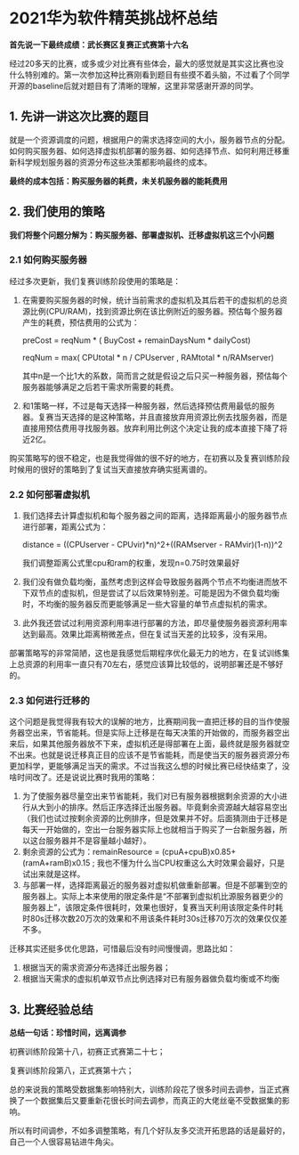 # 2021华为软件精英挑战杯总结

**首先说一下最终成绩：武长赛区复赛正式赛第十六名**

经过20多天的比赛，或多或少对比赛有些体会，最大的感觉就是其实这比赛也没什么特别难的。第一次参加这种比赛刚看到题目有些摸不着头脑，不过看了个同学开源的baseline后就对题目有了清晰的理解，这里非常感谢开源的同学。

## 1. 先讲一讲这次比赛的题目

就是一个资源调度的问题，根据用户的需求选择空间的大小，服务器节点的分配。如何购买服务器、如何选择虚拟机部署的服务器、如何选择节点、如何利用迁移重新科学规划服务器的资源分布这些决策都影响最终的成本。

**最终的成本包括：购买服务器的耗费，未关机服务器的能耗费用**

## 2. 我们使用的策略

**我们将整个问题分解为：购买服务器、部署虚拟机、迁移虚拟机这三个小问题**

### 2.1 如何购买服务器

经过多次更新，我们复赛训练阶段使用的策略是：

1. 在需要购买服务器的时候，统计当前需求的虚拟机及其后若干的虚拟机的总资源比例(CPU/RAM)，找到资源比例在该比例附近的服务器。预估每个服务器产生的耗费，预估费用的公式为：

   preCost = reqNum * ( BuyCost + remainDaysNum * dailyCost)

   reqNum = max( CPUtotal * n / CPUserver , RAMtotal * n/RAMserver)

   其中n是一个比1大的系数，简而言之就是假设之后只买一种服务器，预估每个服务器能够满足之后若干需求所需要的耗费。

2. 和1策略一样，不过是每天选择一种服务器，然后选择预估费用最低的服务器。复赛当天选择的是这种策略，并且直接放弃用资源比例去找服务器，而是直接用预估费用寻找服务器。放弃利用比例这个决定让我的成本直接下降了将近2亿。

购买策略写的很不稳定，也是我觉得做的很不好的地方，在初赛以及复赛训练阶段时候用的很好的策略到了复试当天直接放弃确实挺离谱的。

### 2.2 如何部署虚拟机

1. 我们选择去计算虚拟机和每个服务器之间的距离，选择距离最小的服务器节点进行部署，距离公式为：

   distance = ((CPUserver - CPUvir)*n)^2+((RAMserver - RAMvir)(1-n))^2

   我们调整距离公式里cpu和ram的权重，发现n=0.75时效果最好

2. 我们没有做负载均衡，虽然考虑到这样会导致服务器两个节点不均衡进而放不下双节点的虚拟机，但是尝试了以后效果特别差。可能是因为不做负载均衡时，不均衡的服务器反而更能够满足一些大容量的单节点虚拟机的需求。
3. 此外我还尝试过利用资源利用率进行部署的方法，即尽量使服务器资源利用率达到最高。效果比距离稍微差点，但在复试当天差的比较多，没有采用。

部署策略写的非常简陋，这也是我感觉后期程序优化最无力的地方，在复试训练集上总资源的利用率一直只有70左右，感觉应该算比较低的，说明部署还是不够好的。

### 2.3 如何进行迁移的

这个问题是我觉得我有较大的误解的地方，比赛期间我一直把迁移的目的当作使服务器空出来，节省能耗。但是实际上迁移是在每天决策的开始做的，而服务器空出来后，如果其他服务器放不下来，虚拟机还是得部署在上面，最终就是服务器就空不出来。也就是说迁移真正目的应该不是节省能耗，而是使当天的服务器资源分布更加科学，更能够满足当天的需求。不过当我这么想的时候比赛已经快结束了，没啥时间改了。还是说说比赛时我用的策略：

1. 为了使服务器尽量空出来节省能耗，我们对已有服务器根据剩余资源的大小进行从大到小的排序。然后正序选择迁出服务器。毕竟剩余资源越大越容易空出（我们也试过按剩余资源的比例排序，但是效果并不好。后面猜测由于迁移是每天一开始做的，空出一台服务器实际上也就相当于购买了一台新服务器，所以这台服务器并不是容量越小越好）。
2. 剩余资源的公式为：remainResource = (cpuA+cpuB)x0.85+(ramA+ramB)x0.15 ; 我也不懂为什么当CPU权重这么大时效果会最好，只是试出来就是这样。
3. 与部署一样，选择距离最近的服务器对虚拟机做重新部署。但是不部署到空的服务器上。实际上本来使用的限定条件是“不部署到虚拟机比源服务器更少的服务器上”，该限定条件很耗时，效果也很好，复赛当天利用该限定条件时耗时80s迁移次数20万次的效果和不用该条件耗时30s迁移70万次的效果仅仅差不多。

迁移其实还挺多优化思路，可惜最后没有时间慢慢调，思路比如：

1. 根据当天的需求资源分布选择迁出服务器；
2. 根据当天需求的虚拟机单双节点比例选择对已有服务器做负载均衡或不均衡

## 3. 比赛经验总结

**总结一句话：珍惜时间，远离调参**

初赛训练阶段第十八，初赛正式赛第二十七；

复赛训练阶段第八，正式赛第十六；

总的来说我的策略受数据集影响特别大，训练阶段花了很多时间去调参，当正式赛换了一个数据集后又要重新花很长时间去调参，而真正的大佬丝毫不受数据集的影响。

所以有时间调参，不如多调整策略，有几个好队友多交流开拓思路的话是最好的，自己一个人很容易钻进牛角尖。



